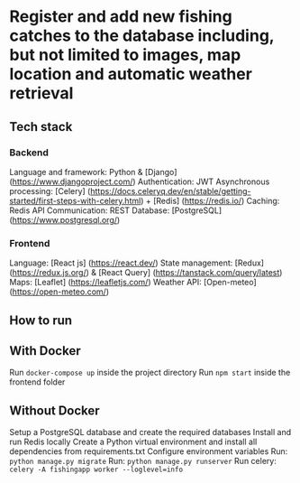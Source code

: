 # Register and add new fishing catches to the database including, but not limited to images, map location and automatic weather retrieval


## Tech stack

### Backend
Language and framework: Python & [Django] (https://www.djangoproject.com/)
Authentication: JWT
Asynchronous processing: [Celery] (https://docs.celeryq.dev/en/stable/getting-started/first-steps-with-celery.html) + [Redis] (https://redis.io/)
Caching: Redis
API Communication: REST
Database: [PostgreSQL] (https://www.postgresql.org/)

### Frontend
Language: [React js] (https://react.dev/)
State management: [Redux] (https://redux.js.org/) & [React Query] (https://tanstack.com/query/latest)
Maps: [Leaflet] (https://leafletjs.com/)
Weather API: [Open-meteo] (https://open-meteo.com/)

## How to run

## With Docker
Run `docker-compose up` inside the project directory
Run `npm start` inside the frontend folder

## Without Docker
Setup a PostgreSQL database and create the required databases
Install and run Redis locally
Create a Python virtual environment and install all dependencies from requirements.txt
Configure environment variables
Run: `python manage.py migrate`
Run: `python manage.py runserver`
Run celery: `celery -A fishingapp worker --loglevel=info`
